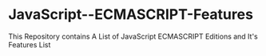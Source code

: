 # JavaScript--ECMASCRIPT-Features
This Repository contains A List of JavaScript ECMASCRIPT Editions and It's Features List
